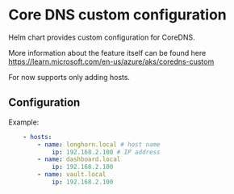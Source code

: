 # Core DNS custom configuration

Helm chart provides custom configuration for CoreDNS.

More information about the feature itself can be found here https://learn.microsoft.com/en-us/azure/aks/coredns-custom

For now supports only adding hosts.

## Configuration

Example:

```yaml
    - hosts: 
        - name: longhorn.local # host name
            ip: 192.168.2.100 # IP address
        - name: dashboard.local
            ip: 192.168.2.100
        - name: vault.local
            ip: 192.168.2.100
```
